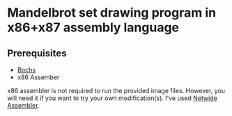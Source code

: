 # Mandelbrot set drawing program in x86+x87 assembly language

## Prerequisites

* [Bochs](https://bochs.sourceforge.io/)
* x86 Assember


x86 assembler is not required to run the provided image files. However, you will need it if you want to try your own modification(s).  I've used [Netwide Assembler](https://www.nasm.us/).
